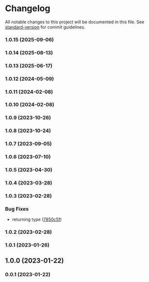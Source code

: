 # Changelog

All notable changes to this project will be documented in this file. See [standard-version](https://github.com/conventional-changelog/standard-version) for commit guidelines.

### 1.0.15 (2025-09-06)

### 1.0.14 (2025-08-13)

### 1.0.13 (2025-06-17)

### 1.0.12 (2024-05-09)

### 1.0.11 (2024-02-08)

### 1.0.10 (2024-02-08)

### 1.0.9 (2023-10-26)

### 1.0.8 (2023-10-24)

### 1.0.7 (2023-09-05)

### 1.0.6 (2023-07-10)

### 1.0.5 (2023-04-30)

### 1.0.4 (2023-03-28)

### 1.0.3 (2023-02-28)


### Bug Fixes

* returning type ([7850c5f](https://github.com/Kikobeats/http-body/commit/7850c5f14e14c601d2f4a9e2949dca13d4b1a17d))

### 1.0.2 (2023-02-28)

### 1.0.1 (2023-01-26)

## 1.0.0 (2023-01-22)

### 0.0.1 (2023-01-22)
